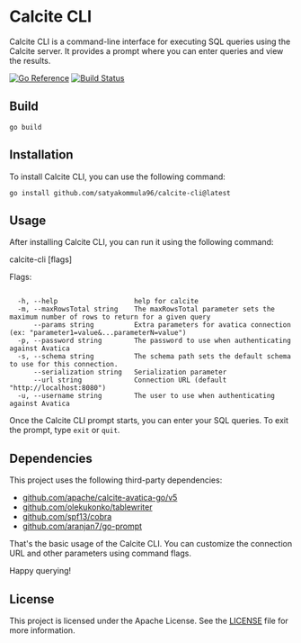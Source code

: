 <!--
{% comment %}
Licensed to the Apache Software Foundation (ASF) under one or more
contributor license agreements.  See the NOTICE file distributed with
this work for additional information regarding copyright ownership.
The ASF licenses this file to you under the Apache License, Version 2.0
(the "License"); you may not use this file except in compliance with
the License.  You may obtain a copy of the License at

http://www.apache.org/licenses/LICENSE-2.0

Unless required by applicable law or agreed to in writing, software
distributed under the License is distributed on an "AS IS" BASIS,
WITHOUT WARRANTIES OR CONDITIONS OF ANY KIND, either express or implied.
See the License for the specific language governing permissions and
limitations under the License.
{% endcomment %}
-->

# Calcite CLI

Calcite CLI is a command-line interface for executing SQL queries using the Calcite server. It provides a prompt where you can enter queries and view the results.

[![Go Reference](https://pkg.go.dev/badge/github.com/satyakommula96/calcite-cli.svg)](https://pkg.go.dev/github.com/satyakommula96/calcite-cli)
[![Build Status](https://github.com/satyakommula96/calcite-cli/actions/workflows/build.yml/badge.svg)](https://github.com/satyakommula96/calcite-cli)


## Build

```
go build
```

## Installation

To install Calcite CLI, you can use the following command:

```
go install github.com/satyakommula96/calcite-cli@latest
```

## Usage

After installing Calcite CLI, you can run it using the following command:

calcite-cli [flags]


Flags:
```commandline

  -h, --help                   help for calcite
  -m, --maxRowsTotal string    The maxRowsTotal parameter sets the maximum number of rows to return for a given query
      --params string          Extra parameters for avatica connection (ex: "parameter1=value&...parameterN=value")
  -p, --password string        The password to use when authenticating against Avatica
  -s, --schema string          The schema path sets the default schema to use for this connection.
      --serialization string   Serialization parameter
      --url string             Connection URL (default "http://localhost:8080")
  -u, --username string        The user to use when authenticating against Avatica
  ```

Once the Calcite CLI prompt starts, you can enter your SQL queries. To exit the prompt, type `exit` or `quit`.

## Dependencies

This project uses the following third-party dependencies:
- [github.com/apache/calcite-avatica-go/v5](https://github.com/apache/calcite-avatica-go/v5)
- [github.com/olekukonko/tablewriter](https://github.com/olekukonko/tablewriter)
- [github.com/spf13/cobra](https://github.com/spf13/cobra)
- [github.com/aranjan7/go-prompt](https://github.com/aranjan7/go-prompt)

That's the basic usage of the Calcite CLI. You can customize the connection URL and other parameters using command flags.

Happy querying!


## License

This project is licensed under the Apache License. See the [LICENSE](LICENSE) file for more information.

